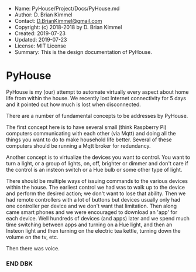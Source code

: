 * Name:      PyHouse/Project/Docs/PyHouse.md
* Author:    D. Brian Kimmel
* Contact:   D.BrianKimmel@gmail.com
* Copyright: (c) 2018-2018 by D. Brian Kimmel
* Created:   2019-07-23
* Updated:   2019-07-23
* License:   MIT License
* Summary:   This is the design documentation of PyHouse.

# PyHouse

PyHouse is my (our) attempt to automate virtually every aspect about home life from within the house.
We recently lost Internet connectivity for 5 days and it pointed out how much is lost when disconnected.

There are a number of fundamental concepts to be addresses by PyHouse.

The first concept here is to have several small (think Raspberry Pi) computers communicating
with each other (via Mqtt) and doing all the things you want to do to make household life better.
Several of these computers should be running a Mqtt broker for redundancy.

Another concept is to virtualize the devices you want to control.
You want to turn a light, or a group of lights, on, off, brighter or dimmer and don't care if the
control is an insteon switch or a Hue bulb or some other type of light.

There should be multiple ways of issuing commands to the various devices within the house.
The earliest control we had was to walk up to the device and perform the desired action; we don't want to lose that ability.
Then we had remote controllers with a lot of buttons but devices usually only had one controller per device and we don't want that limitation.
Then along came smart phones and we were encouraged to download an 'app' for each device.
Well hundreds of devices (and apps) later and we spend much time switching between apps and turning on a Hue light, and then an Insteon light
and then turning on the electric tea kettle, turning down the volume on the tv, etc.

Then there was voice.




### END DBK
